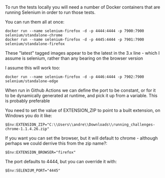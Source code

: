 To run the tests locally you will need a number of Docker containers that are running Selenium in order to run those tests.

You can run them all at once:
```
docker run --name selenium-firefox -d -p 4444:4444 -p 7900:7900 selenium/standalone-chrome
docker run --name selenium-firefox -d -p 4445:4444 -p 7901:7900 selenium/standalone-firefox
```
These "latest" tagged images appear to be the latest in the 3.x line - which I assume is selenium,
rather than any bearing on the browser version

I assume this will work too:
```
docker run --name selenium-firefox -d -p 4446:4444 -p 7902:7900 selenium/standalone-edge
```

When run in Github Actions we can define the port to be constant, or for it to be dynamically 
generated at runtime, and pick it up from a variable. This is probably preferable

You need to set the value of EXTENSION_ZIP to point to a built extension, on Windows you do it like:
```
$Env:EXTENSION_ZIP="C:\\Users\\andre\\Downloads\\running_challenges-chrome-1.1.4.26.zip"
```

If you want you can set the browser, but it will default to chrome - although perhaps we could derrive this from the zip name?:
```
$Env:EXTENSION_BROWSER="firefox"
```
The port defaults to 4444, but you can override it with:
```
$Env:SELENIUM_PORT="4445"
```